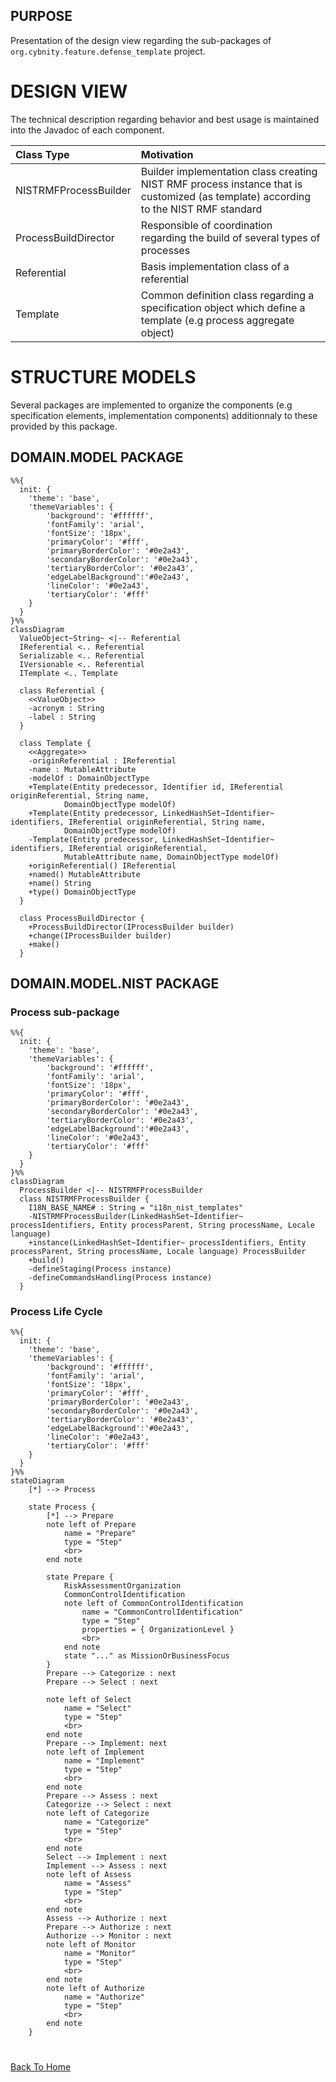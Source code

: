 ## PURPOSE
Presentation of the design view regarding the sub-packages of `org.cybnity.feature.defense_template` project.

# DESIGN VIEW
The technical description regarding behavior and best usage is maintained into the Javadoc of each component.

|Class Type|Motivation|
| :-- | :-- |
|NISTRMFProcessBuilder|Builder implementation class creating NIST RMF process instance that is customized (as template) according to the NIST RMF standard|
|ProcessBuildDirector|Responsible of coordination regarding the build of several types of processes|
|Referential|Basis implementation class of a referential|
|Template|Common definition class regarding a specification object which define a template (e.g process aggregate object)|

# STRUCTURE MODELS
Several packages are implemented to organize the components (e.g specification elements, implementation components) additionnaly to these provided by this package.

## DOMAIN.MODEL PACKAGE

```mermaid
%%{
  init: {
    'theme': 'base',
    'themeVariables': {
        'background': '#ffffff',
        'fontFamily': 'arial',
        'fontSize': '18px',
        'primaryColor': '#fff',
        'primaryBorderColor': '#0e2a43',
        'secondaryBorderColor': '#0e2a43',
        'tertiaryBorderColor': '#0e2a43',
        'edgeLabelBackground':'#0e2a43',
        'lineColor': '#0e2a43',
        'tertiaryColor': '#fff'
    }
  }
}%%
classDiagram
  ValueObject~String~ <|-- Referential
  IReferential <.. Referential
  Serializable <.. Referential
  IVersionable <.. Referential
  ITemplate <.. Template

  class Referential {
    <<ValueObject>>
    -acronym : String
    -label : String
  }

  class Template {
    <<Aggregate>>
    -originReferential : IReferential
    -name : MutableAttribute
    -modelOf : DomainObjectType
    +Template(Entity predecessor, Identifier id, IReferential originReferential, String name,
			DomainObjectType modelOf)
    +Template(Entity predecessor, LinkedHashSet~Identifier~ identifiers, IReferential originReferential, String name,
			DomainObjectType modelOf)
    -Template(Entity predecessor, LinkedHashSet~Identifier~ identifiers, IReferential originReferential,
			MutableAttribute name, DomainObjectType modelOf)
    +originReferential() IReferential
    +named() MutableAttribute
    +name() String
    +type() DomainObjectType
  }

  class ProcessBuildDirector {
    +ProcessBuildDirector(IProcessBuilder builder)
    +change(IProcessBuilder builder)
    +make()
  }

```

## DOMAIN.MODEL.NIST PACKAGE

### Process sub-package
```mermaid
%%{
  init: {
    'theme': 'base',
    'themeVariables': {
        'background': '#ffffff',
        'fontFamily': 'arial',
        'fontSize': '18px',
        'primaryColor': '#fff',
        'primaryBorderColor': '#0e2a43',
        'secondaryBorderColor': '#0e2a43',
        'tertiaryBorderColor': '#0e2a43',
        'edgeLabelBackground':'#0e2a43',
        'lineColor': '#0e2a43',
        'tertiaryColor': '#fff'
    }
  }
}%%
classDiagram
  ProcessBuilder <|-- NISTRMFProcessBuilder
  class NISTRMFProcessBuilder {
    I18N_BASE_NAME# : String = "i18n_nist_templates"
    -NISTRMFProcessBuilder(LinkedHashSet~Identifier~ processIdentifiers, Entity processParent, String processName, Locale language)
    +instance(LinkedHashSet~Identifier~ processIdentifiers, Entity processParent, String processName, Locale language) ProcessBuilder
    +build()
    -defineStaging(Process instance)
    -defineCommandsHandling(Process instance)
  }

```
### Process Life Cycle

```mermaid
%%{
  init: {
    'theme': 'base',
    'themeVariables': {
        'background': '#ffffff',
        'fontFamily': 'arial',
        'fontSize': '18px',
        'primaryColor': '#fff',
        'primaryBorderColor': '#0e2a43',
        'secondaryBorderColor': '#0e2a43',
        'tertiaryBorderColor': '#0e2a43',
        'edgeLabelBackground':'#0e2a43',
        'lineColor': '#0e2a43',
        'tertiaryColor': '#fff'
    }
  }
}%%
stateDiagram
	[*] --> Process

	state Process {
		[*] --> Prepare
		note left of Prepare
			name = "Prepare"
			type = "Step"
			<br>
		end note

		state Prepare {
			RiskAssessmentOrganization
			CommonControlIdentification
			note left of CommonControlIdentification
				name = "CommonControlIdentification"
				type = "Step"
				properties = { OrganizationLevel }
				<br>
			end note
			state "..." as MissionOrBusinessFocus
		}
		Prepare --> Categorize : next
		Prepare --> Select : next

		note left of Select
			name = "Select"
			type = "Step"
			<br>
		end note
		Prepare --> Implement: next
		note left of Implement
			name = "Implement"
			type = "Step"
			<br>
		end note
		Prepare --> Assess : next
		Categorize --> Select : next
		note left of Categorize
			name = "Categorize"
			type = "Step"
			<br>
		end note
		Select --> Implement : next
		Implement --> Assess : next
		note left of Assess
			name = "Assess"
			type = "Step"
			<br>
		end note
		Assess --> Authorize : next
		Prepare --> Authorize : next
		Authorize --> Monitor : next
		note left of Monitor
			name = "Monitor"
			type = "Step"
			<br>
		end note
		note left of Authorize
			name = "Authorize"
			type = "Step"
			<br>
		end note
	}

```
#
[Back To Home](README.md)
